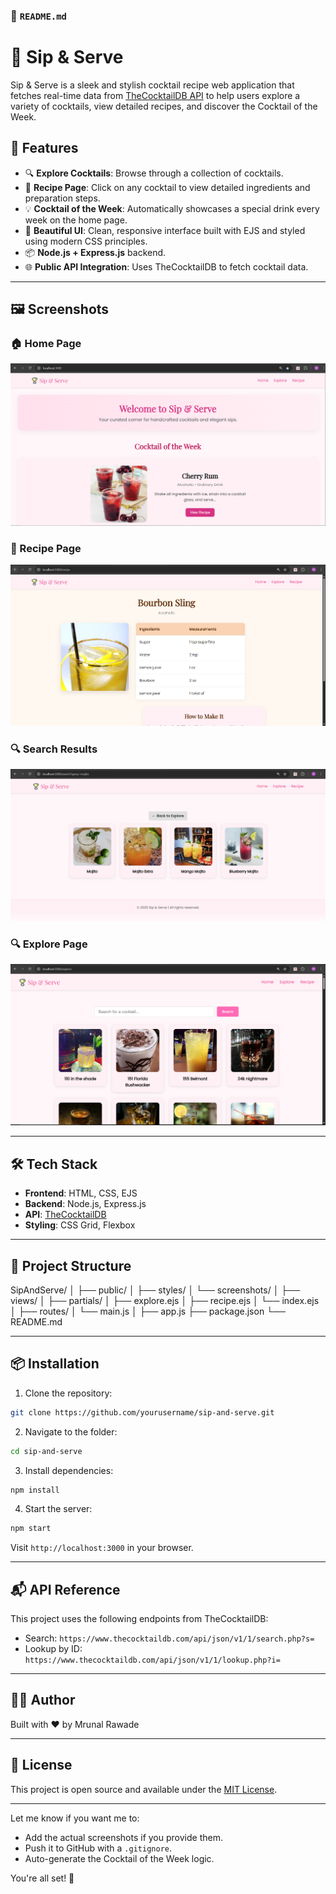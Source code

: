 ### 📄 `README.md`


# 🍹 Sip & Serve

Sip & Serve is a sleek and stylish cocktail recipe web application that fetches real-time data from [TheCocktailDB API](https://www.thecocktaildb.com/) to help users explore a variety of cocktails, view detailed recipes, and discover the Cocktail of the Week.

## 🚀 Features

- 🔍 **Explore Cocktails**: Browse through a collection of cocktails.
- 🥃 **Recipe Page**: Click on any cocktail to view detailed ingredients and preparation steps.
- 💡 **Cocktail of the Week**: Automatically showcases a special drink every week on the home page.
- 🎨 **Beautiful UI**: Clean, responsive interface built with EJS and styled using modern CSS principles.
- 📦 **Node.js + Express.js** backend.
- 🌐 **Public API Integration**: Uses TheCocktailDB to fetch cocktail data.

---

## 🖼️ Screenshots

### 🏠 Home Page

![Home Page](screenshots/index.PNG)

### 🧾 Recipe Page

![Recipe Page](screenshots/recipe.PNG)

### 🔍 Search Results

![Search Results](screenshots/search.PNG)

### 🔍 Explore Page

![Explore Page](screenshots/explore.PNG)

---

## 🛠️ Tech Stack

- **Frontend**: HTML, CSS, EJS
- **Backend**: Node.js, Express.js
- **API**: [TheCocktailDB](https://www.thecocktaildb.com/)
- **Styling**: CSS Grid, Flexbox

---

## 📁 Project Structure

SipAndServe/
│
├── public/
│ ├── styles/
│ └── screenshots/
│
├── views/
│ ├── partials/
│ ├── explore.ejs
│ ├── recipe.ejs
│ └── index.ejs
│
├── routes/
│ └── main.js
│
├── app.js
├── package.json
└── README.md



---

## 📦 Installation

1. Clone the repository:
```bash
git clone https://github.com/yourusername/sip-and-serve.git
````

2. Navigate to the folder:

```bash
cd sip-and-serve
```

3. Install dependencies:

```bash
npm install
```

4. Start the server:

```bash
npm start
```

Visit `http://localhost:3000` in your browser.

---

## 📬 API Reference

This project uses the following endpoints from TheCocktailDB:

- Search: `https://www.thecocktaildb.com/api/json/v1/1/search.php?s=`
- Lookup by ID: `https://www.thecocktaildb.com/api/json/v1/1/lookup.php?i=`

---

## 👩‍💻 Author

Built with ❤️ by Mrunal Rawade

---

## 📝 License

This project is open source and available under the [MIT License](LICENSE).


---

Let me know if you want me to:

- Add the actual screenshots if you provide them.
- Push it to GitHub with a `.gitignore`.
- Auto-generate the Cocktail of the Week logic.

You're all set! 🥂

